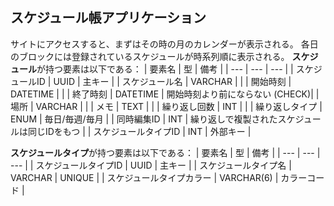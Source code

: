 ## スケジュール帳アプリケーション
サイトにアクセスすると、まずはその時の月のカレンダーが表示される。
各日のブロックには登録されているスケジュールが時系列順に表示される。
**スケジュール**が持つ要素は以下である：
| 要素名 | 型 | 備考 |
| --- | --- | --- |
| スケジュールID | UUID | 主キー |
| スケジュール名 | VARCHAR |  |
| 開始時刻 | DATETIME | |
| 終了時刻 | DATETIME | 開始時刻より前にならない (CHECK)|
| 場所 | VARCHAR | |
| メモ | TEXT | |
| 繰り返し回数 | INT | |
| 繰り返しタイプ | ENUM | 毎日/毎週/毎月 |
| 同時編集ID | INT | 繰り返しで複製されたスケジュールは同じIDをもつ |
| スケジュールタイプID | INT | 外部キー |

**スケジュールタイプ**が持つ要素は以下である：
| 要素名 | 型 | 備考 |
| --- | --- | --- |
| スケジュールタイプID | UUID | 主キー |
| スケジュールタイプ名 | VARCHAR | UNIQUE |
| スケジュールタイプカラー | VARCHAR(6) | カラーコード |

